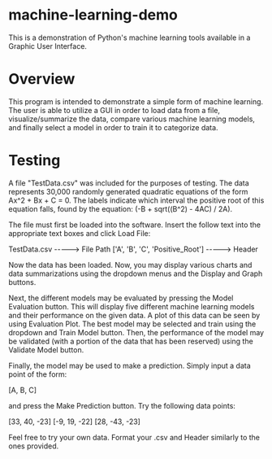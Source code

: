# machine-learning-demo
This is a demonstration of Python's machine learning tools available in a Graphic User Interface. 

# Overview
This program is intended to demonstrate a simple form of machine learning. The user is able to utilize a GUI in order to load data from a file, visualize/summarize the data, compare various machine learning models, and finally select a model in order to train it to categorize data. 

# Testing
A file "TestData.csv" was included for the purposes of testing. The data represents 30,000 randomly generated quadratic equations of the form Ax^2 + Bx + C = 0. The labels indicate which interval the positive root of this equation falls, found by the equation: (-B + sqrt((B^2) - 4AC) / 2A).

The file must first be loaded into the software. Insert the follow text into the appropriate text boxes and click Load File:

TestData.csv -----> File Path
['A', 'B', 'C', 'Positive_Root'] -----> Header

Now the data has been loaded. Now, you may display various charts and data summarizations using the dropdown menus and the Display and Graph buttons. 

Next, the different models may be evaluated by pressing the Model Evaluation button. This will display five different machine learning models and their performance on the given data. A plot of this data can be seen by using Evaluation Plot. The best model may be selected and train using the dropdown and Train Model button. Then, the performance of the model may be validated (with a portion of the data that has been reserved) using the Validate Model button. 

Finally, the model may be used to make a prediction. Simply input a data point of the form:

[A, B, C]

and press the Make Prediction button. Try the following data points:

[33, 40, -23]
[-9, 19, -22]
[28, -43, -23]

Feel free to try your own data. Format your .csv and Header similarly to the ones provided. 
